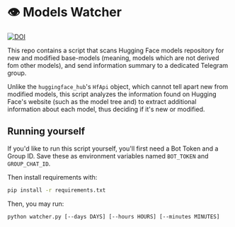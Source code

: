 # 👁️ Models Watcher

[![DOI](https://img.shields.io/badge/Join%20Telegram%20Group!--blue?logo=telegram&style=social)](https://t.me/models_watcher)

This repo contains a script that scans Hugging Face models repository for new and modified base-models (meaning, models which are not derived fom other models),
and send information summary to a dedicated Telegram group.

Unlike the `huggingface_hub`'s `HfApi` object, which cannot tell apart new from modified models, this script analyzes the information
found on Hugging Face's website (such as the model tree and) to extract additional information about each model, thus deciding if it's
new or modified.


## Running yourself
If you'd like to run this script yourself, you'll first need a Bot Token and a Group ID.
Save these as environment variables named `BOT_TOKEN` and `GROUP_CHAT_ID`.

Then install requirements with:
```bash
pip install -r requirements.txt
```

Then, you may run:
```bash
python watcher.py [--days DAYS] [--hours HOURS] [--minutes MINUTES]
```